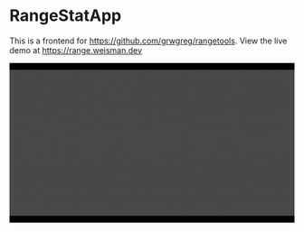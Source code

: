 RangeStatApp
===============

This is a frontend for https://github.com/grwgreg/rangetools. View the live demo at https://range.weisman.dev

![](https://raw.githubusercontent.com/grwgreg/rangestatapp/master/app/images/rangeeval.gif)

